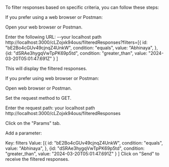 To filter responses based on specific criteria, you can follow these steps:

If you prefer using a web browser or Postman:

Open your web browser or Postman.

Enter the following URL: --your localhost path http://localhost:3000/cLZojxk94ous/filteredResponses?filters=[{
id: "bE2Bo4cGUv49cjnqZ4UnkW",
condition: "equals",
value: "Abhinaya",
},
{id: "dSRAe3hygqVwTpPK69p5td",
condition: "greater_than",
value: "2024-03-20T05:01:47.691Z"
}
]

This will display the filtered responses.

If you prefer using web browser or Postman:

Open web browser or Postman.

Set the request method to GET.

Enter the request path: your localhost path http://localhost:3000/cLZojxk94ous/filteredResponses

Click on the "Params" tab.

Add a parameter:

Key: filters
Value: [{
id: "bE2Bo4cGUv49cjnqZ4UnkW",
condition: "equals",
value: "Abhinaya",
},
{id: "dSRAe3hygqVwTpPK69p5td",
condition: "greater_than",
value: "2024-03-20T05:01:47.691Z"
}
]
Click on "Send" to receive the filtered responses.
